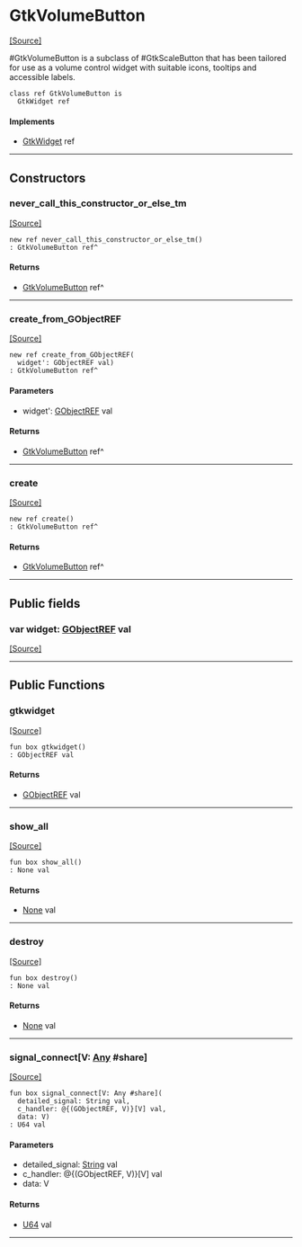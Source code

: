 # GtkVolumeButton
<span class="source-link">[[Source]](src/gtk3/GtkVolumeButton.md#L6)</span>

#GtkVolumeButton is a subclass of #GtkScaleButton that has
been tailored for use as a volume control widget with suitable
icons, tooltips and accessible labels.


```pony
class ref GtkVolumeButton is
  GtkWidget ref
```

#### Implements

* [GtkWidget](gtk3-GtkWidget.md) ref

---

## Constructors

### never_call_this_constructor_or_else_tm
<span class="source-link">[[Source]](src/gtk3/GtkVolumeButton.md#L15)</span>


```pony
new ref never_call_this_constructor_or_else_tm()
: GtkVolumeButton ref^
```

#### Returns

* [GtkVolumeButton](gtk3-GtkVolumeButton.md) ref^

---

### create_from_GObjectREF
<span class="source-link">[[Source]](src/gtk3/GtkVolumeButton.md#L18)</span>


```pony
new ref create_from_GObjectREF(
  widget': GObjectREF val)
: GtkVolumeButton ref^
```
#### Parameters

*   widget': [GObjectREF](gtk3-..-gobject-GObjectREF.md) val

#### Returns

* [GtkVolumeButton](gtk3-GtkVolumeButton.md) ref^

---

### create
<span class="source-link">[[Source]](src/gtk3/GtkVolumeButton.md#L22)</span>


```pony
new ref create()
: GtkVolumeButton ref^
```

#### Returns

* [GtkVolumeButton](gtk3-GtkVolumeButton.md) ref^

---

## Public fields

### var widget: [GObjectREF](gtk3-..-gobject-GObjectREF.md) val
<span class="source-link">[[Source]](src/gtk3/GtkVolumeButton.md#L12)</span>



---

## Public Functions

### gtkwidget
<span class="source-link">[[Source]](src/gtk3/GtkVolumeButton.md#L14)</span>


```pony
fun box gtkwidget()
: GObjectREF val
```

#### Returns

* [GObjectREF](gtk3-..-gobject-GObjectREF.md) val

---

### show_all
<span class="source-link">[[Source]](src/gtk3/GtkWidget.md#L4)</span>


```pony
fun box show_all()
: None val
```

#### Returns

* [None](builtin-None.md) val

---

### destroy
<span class="source-link">[[Source]](src/gtk3/GtkWidget.md#L7)</span>


```pony
fun box destroy()
: None val
```

#### Returns

* [None](builtin-None.md) val

---

### signal_connect\[V: [Any](builtin-Any.md) #share\]
<span class="source-link">[[Source]](src/gtk3/GtkWidget.md#L10)</span>


```pony
fun box signal_connect[V: Any #share](
  detailed_signal: String val,
  c_handler: @{(GObjectREF, V)}[V] val,
  data: V)
: U64 val
```
#### Parameters

*   detailed_signal: [String](builtin-String.md) val
*   c_handler: @{(GObjectREF, V)}[V] val
*   data: V

#### Returns

* [U64](builtin-U64.md) val

---


